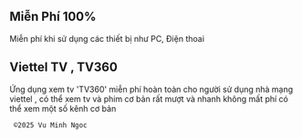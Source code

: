 ## Miễn Phí 100%

Miễn phí khi sử dụng các thiết bị như PC, Điện thoai

## Viettel TV , TV360

Ứng dụng xem tv 'TV360' miễn phí hoàn toàn cho người sử dụng nhà mạng viettel , có thể xem tv và phim cơ bản rất mượt và nhanh không mất phí có thể xem một số kênh cơ bản 

     ©️2025 Vu Minh Ngoc
